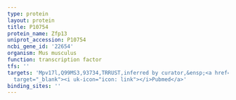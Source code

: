 ```yaml
---
type: protein
layout: protein
title: P10754
protein_name: Zfp13
uniprot_accession: P10754
ncbi_gene_id: '22654'
organism: Mus musculus
function: transcription factor
tfs: ''
targets: 'Mpv17l,Q99MS3,93734,TRRUST,inferred by curator,&ensp;<a href="https://www.ncbi.nlm.nih.gov/pubmed/?term=20231359%5Buid%5D"
  target="_blank"><i uk-icon="icon: link"></i>Pubmed</a>'
binding_sites: ''
---
```

